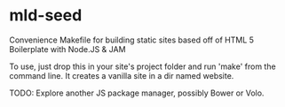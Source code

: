 mld-seed
========

Convenience Makefile for building static sites based off of HTML 5 Boilerplate with Node.JS &amp; JAM

To use, just drop this in your site's project folder and run 'make' from the command line. It creates a vanilla site in a dir named website. 

TODO: Explore another JS package manager, possibly Bower or Volo.




